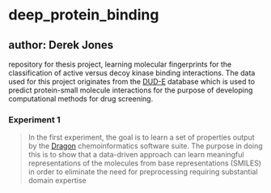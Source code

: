 # deep_protein_binding
## author: Derek Jones
repository for thesis project, learning molecular fingerprints for the classification of active versus decoy kinase binding interactions. The data
used for this project originates from the [DUD-E](dude.docking.org) database which is used to predict protein-small molecule interactions for the
purpose of developing computational methods for drug screening.

### Experiment 1
> In the first experiment, the goal is to learn a set of properties output by the [Dragon](https://chm.kode-solutions.net/products_dragon.php) chemoinformatics software suite. The purpose in doing this is 
to show that a data-driven approach can learn meaningful representations of the molecules from base representations (SMILES) in order 
    to eliminate the need for preprocessing requiring substantial domain expertise